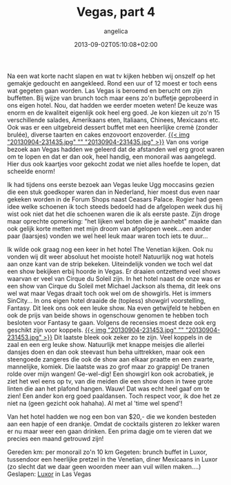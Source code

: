 ﻿---
title: Vegas, part 4
author: angelica
type: post
date: 2013-09-02T05:10:08+02:00
url: /weblog/2013/09/02/vegas-part-4/
commentFolder: 2013-09-02-vegas-part-4
categories:
- Vakantie
tags:
- Amerika
- Honeymoon
- Las Vegas
- westkust
resources:
- src: 20130904-231435.jpg
  title: 20130904-231435.jpg
- src: 20130904-231453.jpg
  title: 20130904-231453.jpg

---
Na een wat korte nacht slapen en wat tv kijken hebben wij onszelf op het gemakje gedoucht en aangekleed. Rond een uur of 12 moest er toch eens wat gegeten gaan worden. Las Vegas is beroemd en berucht om zijn buffetten. Bij wijze van brunch toch maar eens zo'n buffetje geprobeerd in ons eigen hotel. Nou, dat hadden we eerder moeten weten! De keuze was enorm en de kwaliteit eigenlijk ook heel erg goed. Je kon kiezen uit zo'n 15 verschillende salades, Amerikaans eten, Italiaans, Chinees, Mexicaans etc. Ook was er een uitgebreid dessert buffet met een heerlijke cremè (zonder brulée), diverse taarten en cakes enzovoort enzoverder.
[{{< img "20130904-231435.jpg" ""  "20130904-231435.jpg" >}}](20130904-231435.jpg)
Van ons vorige bezoek aan Vegas hadden we geleerd dat de afstanden wel erg groot waren om te lopen en dat er dan ook, heel handig, een monorail was aangelegd. Hier dus ook kaartjes voor gekocht zodat we niet alles hoefde te lopen, dat scheelde enorm!

Ik had tijdens ons eerste bezoek aan Vegas leuke Ugg moccasins gezien die een stuk goedkoper waren dan in Nederland, hier moest dus even naar gekeken worden in de Forum Shops naast Ceasars Palace. Rogier had geen idee welke schoenen ik toch steeds bedoeld had de afgelopen week dus hij wist ook niet dat het díe schoenen waren die ik als eerste paste. Zijn droge maar oprechte opmerking: "het lijken wel boten die je aanhebt" maakte dan ook gelijk korte metten met mijn droom van afgelopen week...een ander paar (laarsjes) vonden we wel heel leuk maar waren toch iets te duur...

Ik wilde ook graag nog een keer in het hotel The Venetian kijken. Ook nu vonden wij dit weer absoluut het mooiste hotel! Natuurlijk nog wat hotels aan onze kant van de strip bekeken. Uiteindelijk vonden we toch wel dat een show bekijken erbij hoorde in Vegas. Er draaien ontzettend veel shows waarvan er veel van Cirque du Soleil zijn. In het hotel naast de onze was er een show van Cirque du Soleil met Michael Jackson als thema, dit leek ons wel wat maar Vegas draait toch ook wel om de showgirls. Het is immers SinCity... In ons eigen hotel draaide de (topless) showgirl voorstelling, Fantasy. Dit leek ons ook een leuke show. Na even getwijfeld te hebben en ook de prijs van beide shows in ogenschouw genomen te hebben toch besloten voor Fantasy te gaan. Volgens de recensies moest deze ook erg geschikt zijn voor koppels.
[{{< img "20130904-231453.jpg" ""  "20130904-231453.jpg" >}}](20130904-231453.jpg)
Dit laatste bleek ook zeker zo te zijn. Veel koppels in de zaal en een erg leuke show. Natuurlijk met knappe meisjes die allerlei dansjes doen en dan ook steevast hun beha uittrekken, maar ook een steengoede zangeres die ook de show aan elkaar praatte en een zwarte, mannelijke, komiek. Die laatste was zo grof maar zo grappig! De tranen rolde over mijn wangen! Ge-wel-dig!
Een showgirl kon ook acrobatiek, je ziet het wel eens op tv, van die meiden die een show doen in twee grote linten die aan het plafond hangen. Wauw! Dat was echt heel gaaf om te zien! Een ander kon erg goed paaldansen. Toch respect voor, ik doe het ze niet na (geen gezicht ook hahaha).
Al met al 'time wel spend'!

Van het hotel hadden we nog een bon van $20,- die we konden besteden aan een hapje of een drankje. Omdat de cocktails gisteren zo lekker waren er nu maar weer een gaan drinken. Een prima dagje om te vieren dat we precies een maand getrouwd zijn!

Gereden km: per monorail zo'n 10 km
Gegeten: brunch buffet in Luxor, tussendoor een heerlijke pretzel in the Venetian, diner Mexicaans in Luxor (zo slecht dat we daar geen woorden meer aan vuil willen maken....)
Geslapen: [Luxor](http://www.luxor.com/) in Las Vegas
